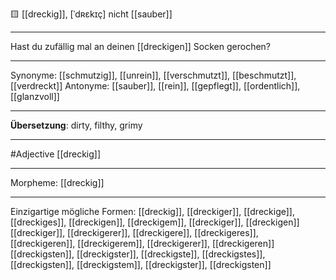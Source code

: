 🟨 [[dreckig]], [ˈdʀɛkɪç]
nicht [[sauber]]

---
Hast du zufällig mal an deinen [[dreckigen]] Socken gerochen?


---
Synonyme: [[schmutzig]], [[unrein]], [[verschmutzt]], [[beschmutzt]], [[verdreckt]]
Antonyme: [[sauber]], [[rein]], [[gepflegt]], [[ordentlich]], [[glanzvoll]]

---
**Übersetzung**:
dirty, filthy, grimy

---
#Adjective [[dreckig]]

---
Morpheme:
[[dreckig]]

---


Einzigartige mögliche Formen: 
[[dreckig]], [[dreckiger]], [[dreckige]], [[dreckiges]], [[dreckigen]], [[dreckigem]], [[dreckiger]], [[dreckigen]]
[[dreckiger]], [[dreckigerer]], [[dreckigere]], [[dreckigeres]], [[dreckigeren]], [[dreckigerem]], [[dreckigerer]], [[dreckigeren]]
[[dreckigsten]], [[dreckigster]], [[dreckigste]], [[dreckigstes]], [[dreckigsten]], [[dreckigstem]], [[dreckigster]], [[dreckigsten]]